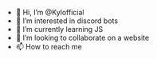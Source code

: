 - 👋 Hi, I’m @Kylofficial
- 👀 I’m interested in discord bots
- 🌱 I’m currently learning JS
- 💞️ I’m looking to collaborate on a website
- 📫 How to reach me 

<!---
Kylofficial/Kylofficial is a ✨ special ✨ repository because its `README.md` (this file) appears on your GitHub profile.
You can click the Preview link to take a look at your changes.
--->
